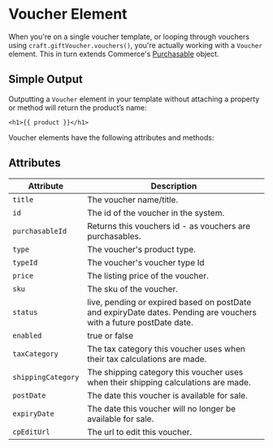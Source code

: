 # Voucher Element

When you're on a single voucher template, or looping through vouchers using `craft.giftVoucher.vouchers()`, you're actually working with a `Voucher` element. This in turn extends Commerce's [Purchasable](https://docs.craftcms.com/commerce/v2/purchasables.html) object.

## Simple Output

Outputting a `Voucher` element in your template without attaching a property or method will return the product’s name:

`<h1>{{ product }}</h1>`

Voucher elements have the following attributes and methods:

## Attributes

Attribute | Description
--- | ---
`title` | The voucher name/title.
`id` | The id of the voucher in the system.
`purchasableId` | Returns this vouchers id - as vouchers are purchasables.
`type` | The voucher's product type.
`typeId` | The voucher's voucher type Id
`price` | The listing price of the voucher.
`sku` | The sku of the voucher.
`status` | live, pending or expired based on postDate and expiryDate dates. Pending are vouchers with a future postDate date.
`enabled` | true or false
`taxCategory` | The tax category this voucher uses when their tax calculations are made.
`shippingCategory` | The shipping category this voucher uses when their shipping calculations are made.
`postDate` | The date this voucher is available for sale.
`expiryDate` | The date this voucher will no longer be available for sale.
`cpEditUrl` | The url to edit this voucher.
